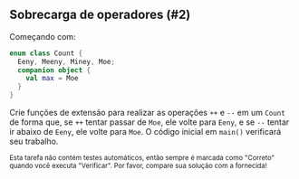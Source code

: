 ## Sobrecarga de operadores (#2)

Começando com:

```kotlin
enum class Count {
  Eeny, Meeny, Miney, Moe;
  companion object {
    val max = Moe
  }
}
```

Crie funções de extensão para realizar as operações `++` e `--` em um `Count` de forma que, se `++` tentar passar de `Moe`, ele volte para `Eeny`, e se `--` tentar ir abaixo de `Eeny`, ele volte para `Moe`. O código inicial em `main()` verificará seu trabalho.

<sub> Esta tarefa não contém testes automáticos, então sempre é marcada como "Correto" quando você executa "Verificar". Por favor, compare sua solução com a fornecida! </sub>